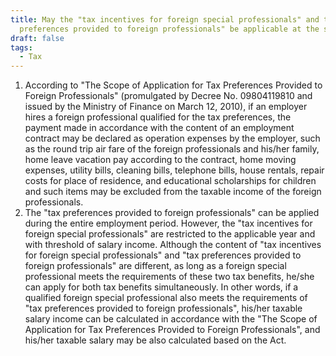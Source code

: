 ```yaml
---
title: May the "tax incentives for foreign special professionals" and the "tax
  preferences provided to foreign professionals" be applicable at the same time?
draft: false
tags:
  - Tax
---
```



1. According to "The Scope of Application for Tax Preferences Provided to Foreign Professionals" (promulgated by Decree No. 09804119810 and issued by the Ministry of Finance on March 12, 2010), if an employer hires a foreign professional qualified for the tax preferences, the payment made in accordance with the content of an employment contract may be declared as operation expenses by the employer, such as the round trip air fare of the foreign professionals and his/her family, home leave vacation pay according to the contract, home moving expenses, utility bills, cleaning bills, telephone bills, house rentals, repair costs for place of residence, and educational scholarships for children and such items may be excluded from the taxable income of the foreign professionals.
2. The "tax preferences provided to foreign professionals" can be applied during the entire employment period. However, the "tax incentives for foreign special professionals" are restricted to the applicable year and with threshold of salary income. Although the content of "tax incentives for foreign special professionals" and "tax preferences provided to foreign professionals" are different, as long as a foreign special professional meets the requirements of these two tax benefits, he/she can apply for both tax benefits simultaneously. In other words, if a qualified foreign special professional also meets the requirements of "tax preferences provided to foreign professionals", his/her taxable salary income can be calculated in accordance with the "The Scope of Application for Tax Preferences Provided to Foreign Professionals", and his/her taxable salary may be also calculated based on the Act.